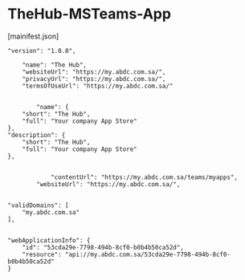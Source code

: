 # TheHub-MSTeams-App




[mainifest.json]

    "version": "1.0.0",

        "name": "The Hub",
        "websiteUrl": "https://my.abdc.com.sa/",
        "privacyUrl": "https://my.abdc.com.sa/",
        "termsOfUseUrl": "https://my.abdc.com.sa/"


            "name": {
        "short": "The Hub",
        "full": "Your company App Store"
    },
    "description": {
        "short": "The Hub",
        "full": "Your company App Store"
    },


                "contentUrl": "https://my.abdc.com.sa/teams/myapps",
            "websiteUrl": "https://my.abdc.com.sa/",


    "validDomains": [
        "my.abdc.com.sa"
    ],


    "webApplicationInfo": {
        "id": "53cda29e-7798-494b-8cf0-b0b4b50ca52d",
        "resource": "api://my.abdc.com.sa/53cda29e-7798-494b-8cf0-b0b4b50ca52d"
    }

